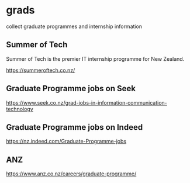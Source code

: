 # grads
collect graduate programmes and internship information

## Summer of Tech
Summer of Tech is the premier IT internship programme for New Zealand.

https://summeroftech.co.nz/

## Graduate Programme jobs on Seek
https://www.seek.co.nz/grad-jobs-in-information-communication-technology

## Graduate Programme jobs on Indeed
https://nz.indeed.com/Graduate-Programme-jobs

## ANZ
https://www.anz.co.nz/careers/graduate-programme/
